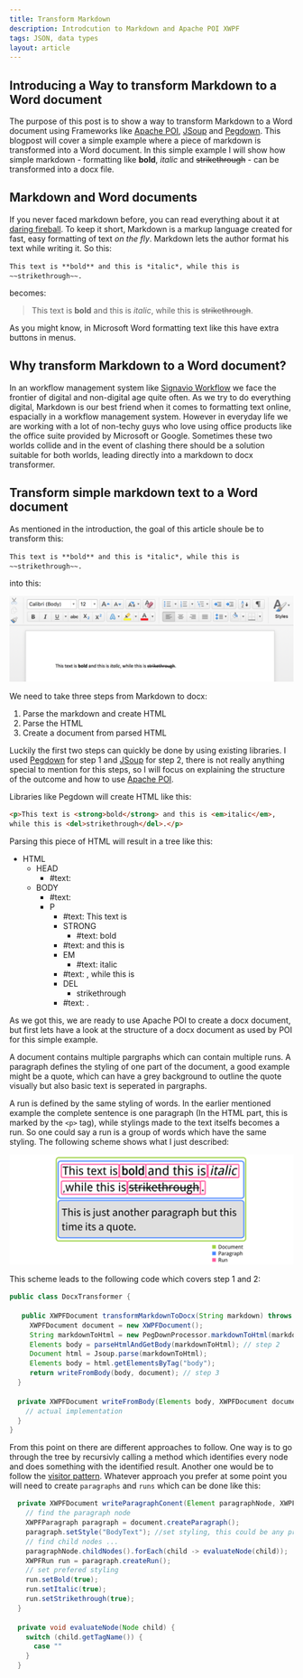 ```yaml
---
title: Transform Markdown
description: Introdcution to Markdown and Apache POI XWPF
tags: JSON, data types
layout: article
---
```


## Introducing a Way to transform Markdown to a Word document
The purpose of this post is to show a way to transform Markdown
to a Word document using Frameworks like [Apache POI](https://poi.apache.org/document/), 
[JSoup](https://jsoup.org/) and [Pegdown](https://github.com/sirthias/pegdown).
This blogpost will cover a simple example where a piece of markdown is transformed into a Word document. 
In this simple example I will show how simple markdown - formatting like **bold**, *italic* and ~~strikethrough~~ - can be transformed into a docx file.
## Markdown and Word documents
If you never faced markdown before, you can read everything about it at [daring fireball](https://daringfireball.net/projects/markdown/). To keep it short, Markdown is a markup language created for fast, easy formatting of text *on the fly*. Markdown lets the author format his text while writing it. So this:

`
This text is **bold** and this is *italic*, while this is ~~strikethrough~~. 
`

becomes:

>This text is **bold** and this is *italic*, while this is ~~strikethrough~~. 

As you might know, in Microsoft Word formatting text like this have extra buttons in menus. 
## Why transform Markdown to a Word document?
In an workflow management system like [Signavio Workflow](http://www.signavio.com/products/workflow/) we face the frontier of digital and non-digital age quite often. As we try to do everything digital, Markdown is our best friend when it comes to formatting text online, espacially in a workflow management system. However in everyday life we are working with a lot of non-techy guys who love using office products like the office suite provided by Microsoft or Google.
Sometimes these two worlds collide and in the event of clashing there should be a solution suitable for both worlds, leading directly into a markdown to docx transformer. 
## Transform simple markdown text to a Word document 
As mentioned in the introduction, the goal of this article shoule be to transform this:

`
This text is **bold** and this is *italic*, while this is ~~strikethrough~~. 
`

into this:

![docx simple text](../2017/DocxText.png)

We need to take three steps from Markdown to docx:

1. Parse the markdown and create HTML
2. Parse the HTML 
3. Create a document from parsed HTML

Luckily the first two steps can quickly be done by using existing libraries. I used [Pegdown](https://github.com/sirthias/pegdown) for step 1 and [JSoup](https://jsoup.org/) for step 2, there is not really anything special to mention for this steps, so I will focus on explaining the structure of the outcome and how to use [Apache POI](https://poi.apache.org/document/). 

Libraries like Pegdown will create HTML like this:
```html
<p>This text is <strong>bold</strong> and this is <em>italic</em>, 
while this is <del>strikethrough</del>.</p>
```
Parsing this piece of HTML will result in a tree like this:

- HTML
  - HEAD
    - #text:
  - BODY
    - #text: 
    - P
      - #text: This text is 
      - STRONG
        - #text: bold 
      - #text: and this is 
      - EM 
        - #text: italic
      - #text: , while this is 
      - DEL 
        - strikethrough
      - #text: .
     
As we got this, we are ready to use Apache POI to create a docx document, but first lets have a look at the structure of a docx document as used by POI for this simple example.

A document contains multiple pargraphs which can contain multiple runs. A paragraph defines the styling of one part of the document, a good example might be a quote, which can have a grey background to outline the quote visually but also basic text is seperated in pargraphs. 

A run is defined by the same styling of words. In the earlier mentioned example the complete sentence is one paragraph (In the HTML part, this is marked by the `<p>` tag), while stylings made to the text itselfs becomes a run. So one could say a run is a group of words which have the same styling. The following scheme shows what I just described:

![docx scheme](../2017/document-scheme-with-legend.png)

This scheme leads to the following code which covers step 1 and 2:

```java
public class DocxTransformer {

   public XWPFDocument transformMarkdownToDocx(String markdown) throws DocumentException {
     XWPFDocument document = new XWPFDocument();
     String markdownToHtml = new PegDownProcessor.markdownToHtml(markdown); // step 1
     Elements body = parseHtmlAndGetBody(markdownToHtml); // step 2
     Document html = Jsoup.parse(markdownToHtml); 
     Elements body = html.getElementsByTag("body");
     return writeFromBody(body, document); // step 3      
  }
  
  private XWPFDocument writeFromBody(Elements body, XWPFDocument document) {
    // actual implementation
  }
}
```
From this point on there are different approaches to follow. One way is to go through the tree by recursivly calling a method which identifies every node and does something with the identified result. Another one would be to follow the [visitor pattern](https://en.wikipedia.org/wiki/Visitor_pattern). Whatever approach you prefer at some point you will need to create `paragraphs` and `runs` which can be done like this:

```java
  private XWPFDocument writeParagraphConent(Element paragraphNode, XWPFDocument document) {
    // find the paragraph node 
    XWPFParagraph paragraph = document.createParagraph();
    paragraph.setStyle("BodyText"); //set styling, this could be any predefined style
    // find child nodes ...
    paragraphNode.childNodes().forEach(child -> evaluateNode(child));
    XWPFRun run = paragraph.createRun();
    // set prefered styling 
    run.setBold(true); 
    run.setItalic(true);
    run.setStrikethrough(true);
  }
  
  private void evaluateNode(Node child) {
    switch (child.getTagName()) {
      case ""
    }
  }
  
```
